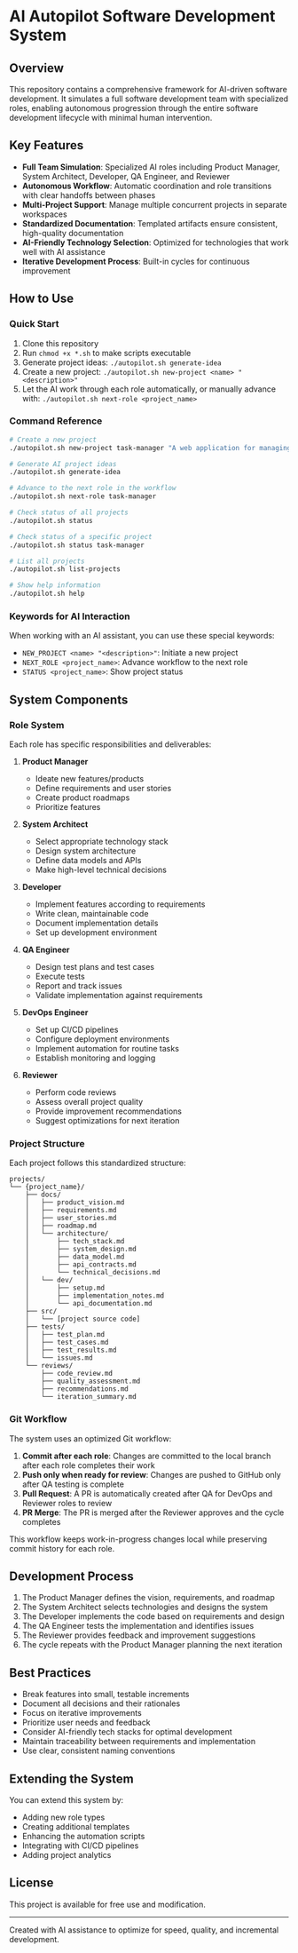 # AI Autopilot Software Development System

## Overview
This repository contains a comprehensive framework for AI-driven software development. It simulates a full software development team with specialized roles, enabling autonomous progression through the entire software development lifecycle with minimal human intervention.

## Key Features
- **Full Team Simulation**: Specialized AI roles including Product Manager, System Architect, Developer, QA Engineer, and Reviewer
- **Autonomous Workflow**: Automatic coordination and role transitions with clear handoffs between phases
- **Multi-Project Support**: Manage multiple concurrent projects in separate workspaces
- **Standardized Documentation**: Templated artifacts ensure consistent, high-quality documentation
- **AI-Friendly Technology Selection**: Optimized for technologies that work well with AI assistance
- **Iterative Development Process**: Built-in cycles for continuous improvement

## How to Use

### Quick Start
1. Clone this repository
2. Run `chmod +x *.sh` to make scripts executable
3. Generate project ideas: `./autopilot.sh generate-idea`
4. Create a new project: `./autopilot.sh new-project <name> "<description>"`
5. Let the AI work through each role automatically, or manually advance with: `./autopilot.sh next-role <project_name>`

### Command Reference
```bash
# Create a new project
./autopilot.sh new-project task-manager "A web application for managing tasks"

# Generate AI project ideas
./autopilot.sh generate-idea

# Advance to the next role in the workflow
./autopilot.sh next-role task-manager

# Check status of all projects
./autopilot.sh status

# Check status of a specific project
./autopilot.sh status task-manager

# List all projects
./autopilot.sh list-projects

# Show help information
./autopilot.sh help
```

### Keywords for AI Interaction
When working with an AI assistant, you can use these special keywords:

- `NEW_PROJECT <name> "<description>"`: Initiate a new project
- `NEXT_ROLE <project_name>`: Advance workflow to the next role
- `STATUS <project_name>`: Show project status

## System Components

### Role System
Each role has specific responsibilities and deliverables:

1. **Product Manager**
   - Ideate new features/products
   - Define requirements and user stories
   - Create product roadmaps
   - Prioritize features

2. **System Architect**
   - Select appropriate technology stack
   - Design system architecture
   - Define data models and APIs
   - Make high-level technical decisions

3. **Developer**
   - Implement features according to requirements
   - Write clean, maintainable code
   - Document implementation details
   - Set up development environment

4. **QA Engineer**
   - Design test plans and test cases
   - Execute tests
   - Report and track issues
   - Validate implementation against requirements

5. **DevOps Engineer**
   - Set up CI/CD pipelines
   - Configure deployment environments
   - Implement automation for routine tasks
   - Establish monitoring and logging

6. **Reviewer**
   - Perform code reviews
   - Assess overall project quality
   - Provide improvement recommendations
   - Suggest optimizations for next iteration

### Project Structure
Each project follows this standardized structure:

```
projects/
└── {project_name}/
    ├── docs/
    │   ├── product_vision.md
    │   ├── requirements.md
    │   ├── user_stories.md
    │   ├── roadmap.md
    │   └── architecture/
    │       ├── tech_stack.md
    │       ├── system_design.md
    │       ├── data_model.md
    │       ├── api_contracts.md
    │       └── technical_decisions.md
    │   └── dev/
    │       ├── setup.md
    │       ├── implementation_notes.md
    │       └── api_documentation.md
    ├── src/
    │   └── [project source code]
    ├── tests/
    │   ├── test_plan.md
    │   ├── test_cases.md
    │   ├── test_results.md
    │   └── issues.md
    └── reviews/
        ├── code_review.md
        ├── quality_assessment.md
        ├── recommendations.md
        └── iteration_summary.md
```

### Git Workflow
The system uses an optimized Git workflow:

1. **Commit after each role**: Changes are committed to the local branch after each role completes their work
2. **Push only when ready for review**: Changes are pushed to GitHub only after QA testing is complete
3. **Pull Request**: A PR is automatically created after QA for DevOps and Reviewer roles to review
4. **PR Merge**: The PR is merged after the Reviewer approves and the cycle completes

This workflow keeps work-in-progress changes local while preserving commit history for each role.

## Development Process
1. The Product Manager defines the vision, requirements, and roadmap
2. The System Architect selects technologies and designs the system
3. The Developer implements the code based on requirements and design
4. The QA Engineer tests the implementation and identifies issues
5. The Reviewer provides feedback and improvement suggestions
6. The cycle repeats with the Product Manager planning the next iteration

## Best Practices
- Break features into small, testable increments
- Document all decisions and their rationales
- Focus on iterative improvements
- Prioritize user needs and feedback
- Consider AI-friendly tech stacks for optimal development
- Maintain traceability between requirements and implementation
- Use clear, consistent naming conventions

## Extending the System
You can extend this system by:
- Adding new role types
- Creating additional templates
- Enhancing the automation scripts
- Integrating with CI/CD pipelines
- Adding project analytics

## License
This project is available for free use and modification.

---

Created with AI assistance to optimize for speed, quality, and incremental development.
